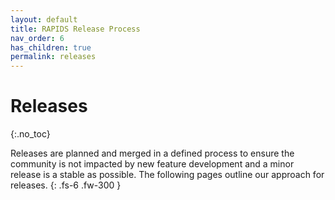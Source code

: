 ```yaml
---
layout: default
title: RAPIDS Release Process
nav_order: 6
has_children: true
permalink: releases
---
```


# Releases
{:.no_toc}

Releases are planned and merged in a defined process to ensure the community is not impacted by new feature development and a minor release is a stable as possible. The following pages outline our approach for releases.
{: .fs-6 .fw-300 }

